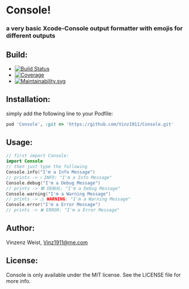 # Console!
### a very basic Xcode-Console output formatter with emojis for different outputs

## Build:
- [![Build Status](https://travis-ci.org/Vinz1911/Console.svg?branch=master)](https://travis-ci.org/Vinz1911/Console)
- [![Coverage](https://api.codeclimate.com/v1/badges/c108780ef7a9f9886bf6/test_coverage.svg)](https://codeclimate.com/github/Vinz1911/Console)
- [![Maintainability.svg](https://api.codeclimate.com/v1/badges/c108780ef7a9f9886bf6/maintainability.svg)](https://codeclimate.com/github/Vinz1911/Console)


## Installation:
simply add the following line to your Podfile:
```ruby
pod 'Console', :git => 'https://github.com/Vinz1911/Console.git'
```

## Usage:
```swift
// first import Console:
import Console
// then just type the following
Console.info("I'm a Info Message")
// prints -> ℹ️ INFO: "I'm a Info Message"
Console.debug("I'm a Debug Message")
// prints -> 🛠 DEBUG: "I'm a Debug Message"
Console.warning("I'm a Warning Message")
// prints -> ⚠️ WARNING: "I'm a Warning Message"
Console.error("I'm a Error Message")
// prints -> ❌ ERROR: "I'm a Error Message"
```

## Author:
Vinzenz Weist, Vinz1911@me.com

## License:
Console is only available under the MIT license. See the LICENSE file for more info.

